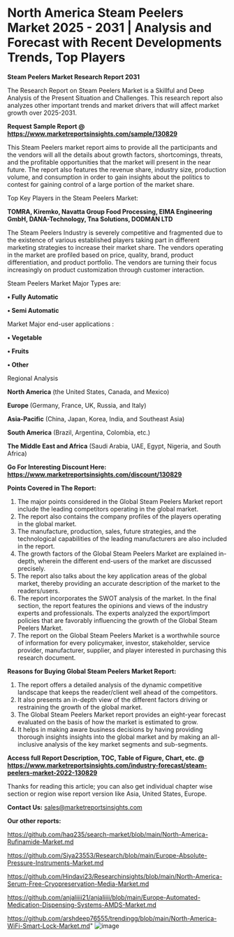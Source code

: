 # North America Steam Peelers Market 2025 - 2031 | Analysis and Forecast with Recent Developments Trends, Top Players

<strong>Steam Peelers Market Research Report 2031</strong>

The Research Report on Steam Peelers Market is a Skillful and Deep Analysis of the Present Situation and Challenges. This research report also analyzes other important trends and market drivers that will affect market growth over 2025-2031.

<strong>Request Sample Report @ <a href=https://www.marketreportsinsights.com/sample/130829>https://www.marketreportsinsights.com/sample/130829</a></strong>

This Steam Peelers market report aims to provide all the participants and the vendors will all the details about growth factors, shortcomings, threats, and the profitable opportunities that the market will present in the near future. The report also features the revenue share, industry size, production volume, and consumption in order to gain insights about the politics to contest for gaining control of a large portion of the market share.

Top Key Players in the Steam Peelers Market:

<strong>TOMRA, Kiremko, Navatta Group Food Processing, EIMA Engineering GmbH, DANA-Technology, Tna Solutions, DODMAN LTD</strong>

The Steam Peelers Industry is severely competitive and fragmented due to the existence of various established players taking part in different marketing strategies to increase their market share. The vendors operating in the market are profiled based on price, quality, brand, product differentiation, and product portfolio. The vendors are turning their focus increasingly on product customization through customer interaction.

Steam Peelers Market Major Types are:

<strong>• Fully Automatic

• Semi Automatic</strong>

Market Major end-user applications :

<strong>• Vegetable

• Fruits

• Other</strong>

Regional Analysis

</u><strong><b>North America</b></strong> (the United States, Canada, and Mexico)

<strong><b>Europe </b></strong>(Germany, France, UK, Russia, and Italy)

<strong><b>Asia-Pacific</b></strong> (China, Japan, Korea, India, and Southeast Asia)

<strong><b>South America</b></strong> (Brazil, Argentina, Colombia, etc.)

<strong><b>The Middle East and Africa</b></strong> (Saudi Arabia, UAE, Egypt, Nigeria, and South Africa)

<strong>Go For Interesting Discount Here: <a href=https://www.marketreportsinsights.com/discount/130829>https://www.marketreportsinsights.com/discount/130829</a></strong>

<strong>Points Covered in The Report:</strong>
<ol>
  <li>The major points considered in the Global Steam Peelers Market report include the leading competitors operating in the global market.</li>
  <li>The report also contains the company profiles of the players operating in the global market.</li>
  <li>The manufacture, production, sales, future strategies, and the technological capabilities of the leading manufacturers are also included in the report.</li>
  <li>The growth factors of the Global Steam Peelers Market are explained in-depth, wherein the different end-users of the market are discussed precisely.</li>
  <li>The report also talks about the key application areas of the global market, thereby providing an accurate description of the market to the readers/users.</li>
  <li>The report incorporates the SWOT analysis of the market. In the final section, the report features the opinions and views of the industry experts and professionals. The experts analyzed the export/import policies that are favorably influencing the growth of the Global Steam Peelers Market.</li>
  <li>The report on the Global Steam Peelers Market is a worthwhile source of information for every policymaker, investor, stakeholder, service provider, manufacturer, supplier, and player interested in purchasing this research document.</li>
</ol>
<strong>Reasons for Buying Global Steam Peelers Market Report:</strong>

<ol>
  <li>The report offers a detailed analysis of the dynamic competitive landscape that keeps the reader/client well ahead of the competitors.</li>
  <li>It also presents an in-depth view of the different factors driving or restraining the growth of the global market.</li>
  <li>The Global Steam Peelers Market report provides an eight-year forecast evaluated on the basis of how the market is estimated to grow.</li>
  <li>It helps in making aware business decisions by having providing thorough insights insights into the global market and by making an all-inclusive analysis of the key market segments and sub-segments.</li>
</ol>
<strong>Access full Report Description, TOC, Table of Figure, Chart, etc. @ <a href=https://www.marketreportsinsights.com/industry-forecast/steam-peelers-market-2022-130829>https://www.marketreportsinsights.com/industry-forecast/steam-peelers-market-2022-130829</a></strong>


Thanks for reading this article; you can also get individual chapter wise section or region wise report version like Asia, United States, Europe.

<strong>Contact Us:</strong>
sales@marketreportsinsights.com

<strong>Our other reports:</strong>

<a href=https://github.com/haq235/search-market/blob/main/North-America-Rufinamide-Market.md>https://github.com/haq235/search-market/blob/main/North-America-Rufinamide-Market.md</a>

<a href=https://github.com/Siya23553/Research/blob/main/Europe-Absolute-Pressure-Instruments-Market.md>https://github.com/Siya23553/Research/blob/main/Europe-Absolute-Pressure-Instruments-Market.md</a>

<a href=https://github.com/Hindavi23/Researchinsights/blob/main/North-America-Serum-Free-Cryopreservation-Media-Market.md>https://github.com/Hindavi23/Researchinsights/blob/main/North-America-Serum-Free-Cryopreservation-Media-Market.md</a>

<a href=https://github.com/anjaliiii21/anjaliiii/blob/main/Europe-Automated-Medication-Dispensing-Systems-AMDS-Market.md>https://github.com/anjaliiii21/anjaliiii/blob/main/Europe-Automated-Medication-Dispensing-Systems-AMDS-Market.md</a>

<a href=https://github.com/arshdeep76555/trendingg/blob/main/North-America-WiFi-Smart-Lock-Market.md>https://github.com/arshdeep76555/trendingg/blob/main/North-America-WiFi-Smart-Lock-Market.md</a>"
![image](https://github.com/user-attachments/assets/cea3b989-03b5-4aff-b2c3-a4b541f63454)
